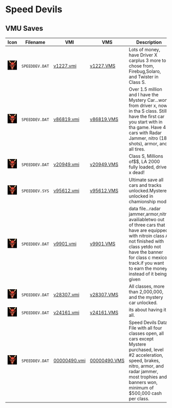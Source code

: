 # Speed Devils

## VMU Saves

| Icon | Filename | VMI | VMS | Description |
|------|----------|-----|-----|-------------|
| ![Speed Devils](../icons/SPEEDDEV.DAT.GIF) | `SPEEDDEV.DAT` | [v1227.vmi](v1227.vmi) | [v1227.VMS](v1227.VMS) | Lots of money, have Driver X carplus 3 more to chose from, Firebug,Solaro, and Twister in Class S.  |
| ![Speed Devils](../icons/SPEEDDEV.DAT.GIF) | `SPEEDDEV.DAT` | [v86819.vmi](v86819.vmi) | [v86819.VMS](v86819.VMS) | Over 1.5 million and I have the Mystery Car...won from driver x, now in tha S class. Still have the first car you start with in tha game. Have 4 cars with Radar Jammer, nitro (18 shots), armor, and all tires.  |
| ![Speed Devils](../icons/SPEEDDEV.DAT.GIF) | `SPEEDDEV.DAT` | [v20949.vmi](v20949.vmi) | [v20949.VMS](v20949.VMS) | Class S, Millions of$$, LA 2000 fully loaded, driver x dead!  |
| ![Speed Devils](../icons/SPEEDDEV.SYS.GIF) | `SPEEDDEV.SYS` | [v95612.vmi](v95612.vmi) | [v95612.VMS](v95612.VMS) | Ultimate save all cars and tracks unlocked.Mystere unlocked in chamionship mode  |
| ![Speed Devils](../icons/SPEEDDEV.DAT.GIF) | `SPEEDDEV.DAT` | [v9901.vmi](v9901.vmi) | [v9901.VMS](v9901.VMS) | data file...radar jammer,armor,nitro availiabletwo out of three cars that I have are equipped with nitroin class A not finished with class yetdo not have the banner for class c mexico track.if you want to earn the money instead of it being given |
| ![Speed Devils](../icons/SPEEDDEV.DAT.GIF) | `SPEEDDEV.DAT` | [v28307.vmi](v28307.vmi) | [v28307.VMS](v28307.VMS) | All classes, more than 2,000,000, and the mystery car unlocked.  |
| ![Speed Devils](../icons/SPEEDDEV.DAT.GIF) | `SPEEDDEV.DAT` | [v24161.vmi](v24161.vmi) | [v24161.VMS](v24161.VMS) | its about having it all.  |
| ![Speed Devils](../icons/SPEEDDEV.DAT.GIF) | `SPEEDDEV.DAT` | [00000490.vmi](00000490.vmi) | [00000490.VMS](00000490.VMS) | Speed Devils Data File with all four classes open, all cars except Mystere purchased, level #2 acceleration, speed, brakes, nitro, armor, and radar jammer, most trophies and banners won, minimum of $500,000 cash per class.  |

